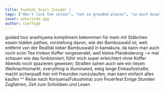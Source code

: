 ```yaml
---
title: Fushimi Inari Insider |
tags: ["don't lick the colour", "not so grouded places", "so much knowledge"]
cover: waterside.jpg
author: steffigb
---
```


guided tour arashiyama
kompliment bekommen für mein mit Stäbchen essen
hidden pathes, vorstellung davon, wie der Bambuswald ist, weit entfernt von der Realität
lieber Bambuswald in kamakura, da kann man auch noch scön Tee trinken
Koffer vorgesendet, weil kleine Planänderung --> mal schauen wie das funktioniert; fühlr mich super erleichtert ohne Koffer
Abends noch spazieren gewesen; Straßen sahen auch wie ein riesen Weihnachtsmarkt, everything is illuminated, ewig lange Einkaufsstraße; macht sicherpsaß hier mit Freunden rumzulaufen; man kann einfach alles kaufen ^^
Reise nach Koriyama(Fukushima) zum Feuerfest
Einige Stunden Zugfahren, Zeit zum Schreiben und Lesen
